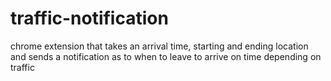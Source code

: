# traffic-notification
chrome extension that takes an arrival time, starting and ending location and sends a notification as to when to leave to arrive on time depending on traffic
